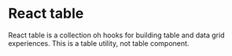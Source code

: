 # React table

React table is a collection oh hooks for building table and data grid experiences. This is a table utility, not table component.
